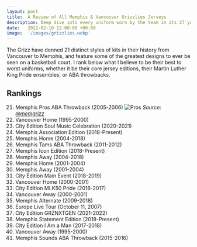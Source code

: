 ```yaml
---
layout: post
title:  A Review of All Memphis & Vancouver Grizzlies Jerseys
description: Deep dive into every uniform worn by the team in its 27 year history.
date:   2022-02-10 12:00:00 +00:00
image:  '/images/grizzlies.webp'
---
```

The Grizz have donned 21 distinct styles of kits in their history from Vancouver to Memphis, and feature some of the greatest designs to ever be seen on a basketball court. I rank below what I believe to be their best to worst uniforms, whether it be their core jersey editions, their Martin Luther King Pride ensembles, or ABA throwbacks.
## Rankings
21. Memphis Pros ABA Throwback (2005-2006)
![Pros](https://pbs.twimg.com/media/D_xFizpX4AIYoX5?format=jpg&name=large)
*Source: [@memgrizz](https://twitter.com/memgrizz)*
20. Vancouver Home (1995-2000)
19. City Edition Soul Music Celebration (2020-2021)
18. Memphis Association Edition (2018-Present)
17. Memphis Home (2004-2018)
16. Memphis Tams ABA Throwback (2011-2012)
15. Memphis Icon Edition (2018-Present)
14. Memphis Away (2004-2018)
13. Memphis Home (2001-2004)
12. Memphis Away (2001-2004)
11. City Edition Main Event (2018-2019)
10. Vancouver Home (2000-2001)
9. City Edition MLK50 Pride (2016-2017)
8. Vancouver Away (2000-2001)
7. Memphis Alternate (2009-2018)
6. Europe Live Tour (October 11, 2007)
5. City Edition GRZNXTGEN (2021-2022)
4. Memphis Statement Edition (2018-Present)
3. City Edition I Am a Man (2017-2018)
2. Vancouver Away (1995-2000)
1. Memphis Sounds ABA Throwback (2015-2016)